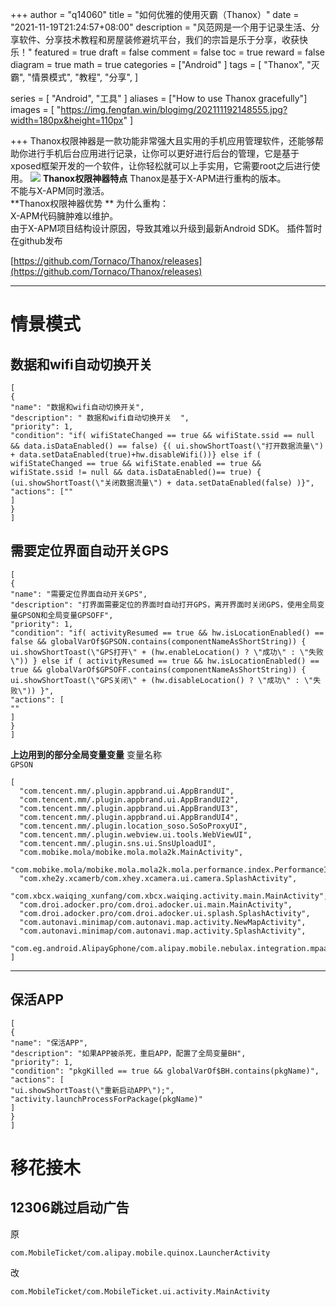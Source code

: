 +++
author = "q14060"
title = "如何优雅的使用灭霸（Thanox）"
date = "2021-11-19T21:24:57+08:00"
description = "风范网是一个用于记录生活、分享软件、分享技术教程和房屋装修避坑平台，我们的宗旨是乐于分享，收获快乐！"
featured = true
draft = false
comment = false
 toc = true
reward = false
diagram = true
math = true
categories = ["Android"
]
tags = [
  "Thanox",
  "灭霸",
  "情景模式",
"教程",
"分享",
]

series = [
  "Android",
"工具"
]
aliases = ["How to use Thanox gracefully"]
images = [
  "https://img.fengfan.win/blogimg/202111192148555.jpg?width=180px&height=110px"
]

+++
 Thanox权限神器是一款功能非常强大且实用的手机应用管理软件，还能够帮助你进行手机后台应用进行记录，让你可以更好进行后台的管理，它是基于xposed框架开发的一个软件，让你轻松就可以上手实用，它需要root之后进行使用。
![](https://img.fengfan.win/blogimg/202111192148010.jpg)
**Thanox权限神器特点**
Thanox是基于X-APM进行重构的版本。  
不能与X-APM同时激活。  
**Thanox权限神器优势  **
为什么重构：  
X-APM代码臃肿难以维护。  
由于X-APM项目结构设计原因，导致其难以升级到最新Android SDK。
插件暂时在github发布 
  
[https://github.com/Tornaco/Thanox/releases](https://github.com/Tornaco/Thanox/releases) 

----------
# 情景模式 #
## 数据和wifi自动切换开关 ##
```
[
{
"name": "数据和wifi自动切换开关",
"description": " 数据和wifi自动切换开关  ",
"priority": 1,
"condition": "if( wifiStateChanged == true && wifiState.ssid == null && data.isDataEnabled() == false) {( ui.showShortToast(\"打开数据流量\") + data.setDataEnabled(true)+hw.disableWifi())} else if ( wifiStateChanged == true && wifiState.enabled == true && wifiState.ssid != null && data.isDataEnabled()== true) { (ui.showShortToast(\"关闭数据流量\") + data.setDataEnabled(false) )}",
"actions": [""
]
}
]
```
## 需要定位界面自动开关GPS ##
```
[
{
"name": "需要定位界面自动开关GPS",
"description": "打界面需要定位的界面时自动打开GPS，离开界面时关闭GPS，使用全局变量GPSON和全局变量GPSOFF",
"priority": 1,
"condition": "if( activityResumed == true && hw.isLocationEnabled() == false && globalVarOf$GPSON.contains(componentNameAsShortString)) { ui.showShortToast(\"GPS打开\" + (hw.enableLocation() ? \"成功\" : \"失败\")) } else if ( activityResumed == true && hw.isLocationEnabled() == true && globalVarOf$GPSOFF.contains(componentNameAsShortString)) { ui.showShortToast(\"GPS关闭\" + (hw.disableLocation() ? \"成功\" : \"失败\")) }",
"actions": [
""
]
}
]
```
**上边用到的部分全局变量变量**
变量名称  
 ```GPSON```  

```
[
  "com.tencent.mm/.plugin.appbrand.ui.AppBrandUI",
  "com.tencent.mm/.plugin.appbrand.ui.AppBrandUI2",
  "com.tencent.mm/.plugin.appbrand.ui.AppBrandUI3",
  "com.tencent.mm/.plugin.appbrand.ui.AppBrandUI4",
  "com.tencent.mm/.plugin.location_soso.SoSoProxyUI",
  "com.tencent.mm/.plugin.webview.ui.tools.WebViewUI",
  "com.tencent.mm/.plugin.sns.ui.SnsUploadUI",
  "com.mobike.mola/mobike.mola.mola2k.MainActivity",
  "com.mobike.mola/mobike.mola.mola2k.mola.performance.index.PerformanceIndexActivity",
  "com.xhe2y.xcamerb/com.xhey.xcamera.ui.camera.SplashActivity",
  "com.xbcx.waiqing_xunfang/com.xbcx.waiqing.activity.main.MainActivity",
  "com.droi.adocker.pro/com.droi.adocker.ui.main.MainActivity",
  "com.droi.adocker.pro/com.droi.adocker.ui.splash.SplashActivity",
  "com.autonavi.minimap/com.autonavi.map.activity.NewMapActivity",
  "com.autonavi.minimap/com.autonavi.map.activity.SplashActivity",
  "com.eg.android.AlipayGphone/com.alipay.mobile.nebulax.integration.mpaas.activity.NebulaActivity$Main"
]
```
----------
## 保活APP ##
```
[
{
"name": "保活APP",
"description": "如果APP被杀死，重启APP，配置了全局变量BH",
"priority": 1,
"condition": "pkgKilled == true && globalVarOf$BH.contains(pkgName)",
"actions": [
"ui.showShortToast(\"重新启动APP\");",
"activity.launchProcessForPackage(pkgName)"
]
}
]
```
# 移花接木 #
## 12306跳过启动广告 ##
原
```
com.MobileTicket/com.alipay.mobile.quinox.LauncherActivity
```
改
```
com.MobileTicket/com.MobileTicket.ui.activity.MainActivity
```